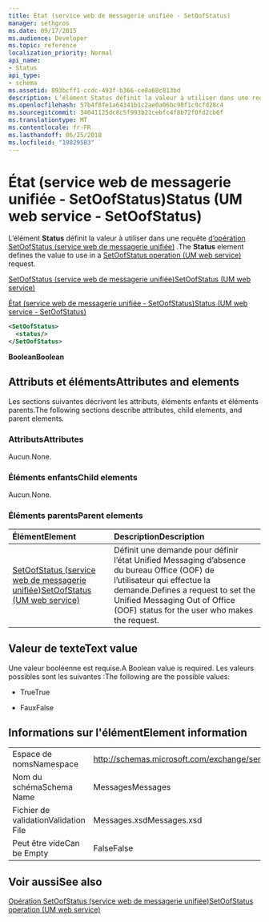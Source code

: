 ```yaml
---
title: État (service web de messagerie unifiée - SetOofStatus)
manager: sethgros
ms.date: 09/17/2015
ms.audience: Developer
ms.topic: reference
localization_priority: Normal
api_name:
- Status
api_type:
- schema
ms.assetid: 893bcff1-ccdc-493f-b366-ce8a68c813bd
description: L’élément Status définit la valeur à utiliser dans une requête (service web de messagerie unifiée) d’opération SetOofStatus.
ms.openlocfilehash: 57b4f8fe1a64341b1c2ae0a06bc98f1c9cfd28c4
ms.sourcegitcommit: 34041125dc8c5f993b21cebfc4f8b72f0fd2cb6f
ms.translationtype: MT
ms.contentlocale: fr-FR
ms.lasthandoff: 06/25/2018
ms.locfileid: "19829583"
---
```

# <a name="status-um-web-service---setoofstatus"></a><span data-ttu-id="9f3e4-103">État (service web de messagerie unifiée - SetOofStatus)</span><span class="sxs-lookup"><span data-stu-id="9f3e4-103">Status (UM web service - SetOofStatus)</span></span>

<span data-ttu-id="9f3e4-104">L’élément **Status** définit la valeur à utiliser dans une requête [d’opération SetOofStatus (service web de messagerie unifiée)](setoofstatus-operation-um-web-service.md) .</span><span class="sxs-lookup"><span data-stu-id="9f3e4-104">The **Status** element defines the value to use in a [SetOofStatus operation (UM web service)](setoofstatus-operation-um-web-service.md) request.</span></span> 
  
[<span data-ttu-id="9f3e4-105">SetOofStatus (service web de messagerie unifiée)</span><span class="sxs-lookup"><span data-stu-id="9f3e4-105">SetOofStatus (UM web service)</span></span>](setoofstatus-um-web-service.md)
  
[<span data-ttu-id="9f3e4-106">État (service web de messagerie unifiée - SetOofStatus)</span><span class="sxs-lookup"><span data-stu-id="9f3e4-106">Status (UM web service - SetOofStatus)</span></span>](status-um-web-servicesetoofstatus.md)
  
```xml
<SetOofStatus>
  <status/>
</SetOofStatus>
```

 <span data-ttu-id="9f3e4-107">**Boolean**</span><span class="sxs-lookup"><span data-stu-id="9f3e4-107">**Boolean**</span></span>
## <a name="attributes-and-elements"></a><span data-ttu-id="9f3e4-108">Attributs et éléments</span><span class="sxs-lookup"><span data-stu-id="9f3e4-108">Attributes and elements</span></span>

<span data-ttu-id="9f3e4-109">Les sections suivantes décrivent les attributs, éléments enfants et éléments parents.</span><span class="sxs-lookup"><span data-stu-id="9f3e4-109">The following sections describe attributes, child elements, and parent elements.</span></span>
  
### <a name="attributes"></a><span data-ttu-id="9f3e4-110">Attributs</span><span class="sxs-lookup"><span data-stu-id="9f3e4-110">Attributes</span></span>

<span data-ttu-id="9f3e4-111">Aucun.</span><span class="sxs-lookup"><span data-stu-id="9f3e4-111">None.</span></span>
  
### <a name="child-elements"></a><span data-ttu-id="9f3e4-112">Éléments enfants</span><span class="sxs-lookup"><span data-stu-id="9f3e4-112">Child elements</span></span>

<span data-ttu-id="9f3e4-113">Aucun.</span><span class="sxs-lookup"><span data-stu-id="9f3e4-113">None.</span></span>
  
### <a name="parent-elements"></a><span data-ttu-id="9f3e4-114">Éléments parents</span><span class="sxs-lookup"><span data-stu-id="9f3e4-114">Parent elements</span></span>

|<span data-ttu-id="9f3e4-115">**Élément**</span><span class="sxs-lookup"><span data-stu-id="9f3e4-115">**Element**</span></span>|<span data-ttu-id="9f3e4-116">**Description**</span><span class="sxs-lookup"><span data-stu-id="9f3e4-116">**Description**</span></span>|
|:-----|:-----|
|[<span data-ttu-id="9f3e4-117">SetOofStatus (service web de messagerie unifiée)</span><span class="sxs-lookup"><span data-stu-id="9f3e4-117">SetOofStatus (UM web service)</span></span>](setoofstatus-um-web-service.md) <br/> |<span data-ttu-id="9f3e4-118">Définit une demande pour définir l’état Unified Messaging d’absence du bureau Office (OOF) de l’utilisateur qui effectue la demande.</span><span class="sxs-lookup"><span data-stu-id="9f3e4-118">Defines a request to set the Unified Messaging Out of Office (OOF) status for the user who makes the request.</span></span>  <br/> |
   
## <a name="text-value"></a><span data-ttu-id="9f3e4-119">Valeur de texte</span><span class="sxs-lookup"><span data-stu-id="9f3e4-119">Text value</span></span>

<span data-ttu-id="9f3e4-120">Une valeur booléenne est requise.</span><span class="sxs-lookup"><span data-stu-id="9f3e4-120">A Boolean value is required.</span></span> <span data-ttu-id="9f3e4-121">Les valeurs possibles sont les suivantes :</span><span class="sxs-lookup"><span data-stu-id="9f3e4-121">The following are the possible values:</span></span>
  
- <span data-ttu-id="9f3e4-122">True</span><span class="sxs-lookup"><span data-stu-id="9f3e4-122">True</span></span>
    
- <span data-ttu-id="9f3e4-123">Faux</span><span class="sxs-lookup"><span data-stu-id="9f3e4-123">False</span></span>
    
## <a name="element-information"></a><span data-ttu-id="9f3e4-124">Informations sur l'élément</span><span class="sxs-lookup"><span data-stu-id="9f3e4-124">Element information</span></span>

|||
|:-----|:-----|
|<span data-ttu-id="9f3e4-125">Espace de noms</span><span class="sxs-lookup"><span data-stu-id="9f3e4-125">Namespace</span></span>  <br/> |http://schemas.microsoft.com/exchange/services/2006/messages  <br/> |
|<span data-ttu-id="9f3e4-126">Nom du schéma</span><span class="sxs-lookup"><span data-stu-id="9f3e4-126">Schema Name</span></span>  <br/> |<span data-ttu-id="9f3e4-127">Messages</span><span class="sxs-lookup"><span data-stu-id="9f3e4-127">Messages</span></span>  <br/> |
|<span data-ttu-id="9f3e4-128">Fichier de validation</span><span class="sxs-lookup"><span data-stu-id="9f3e4-128">Validation File</span></span>  <br/> |<span data-ttu-id="9f3e4-129">Messages.xsd</span><span class="sxs-lookup"><span data-stu-id="9f3e4-129">Messages.xsd</span></span>  <br/> |
|<span data-ttu-id="9f3e4-130">Peut être vide</span><span class="sxs-lookup"><span data-stu-id="9f3e4-130">Can be Empty</span></span>  <br/> |<span data-ttu-id="9f3e4-131">False</span><span class="sxs-lookup"><span data-stu-id="9f3e4-131">False</span></span>  <br/> |
   
## <a name="see-also"></a><span data-ttu-id="9f3e4-132">Voir aussi</span><span class="sxs-lookup"><span data-stu-id="9f3e4-132">See also</span></span>



[<span data-ttu-id="9f3e4-133">Opération SetOofStatus (service web de messagerie unifiée)</span><span class="sxs-lookup"><span data-stu-id="9f3e4-133">SetOofStatus operation (UM web service)</span></span>](setoofstatus-operation-um-web-service.md)

